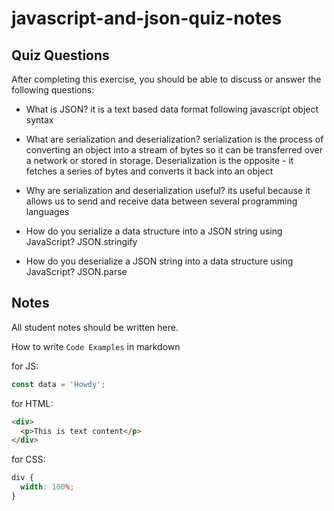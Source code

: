 # javascript-and-json-quiz-notes

## Quiz Questions

After completing this exercise, you should be able to discuss or answer the following questions:

- What is JSON? it is a text based data format following javascript object syntax

- What are serialization and deserialization? serialization is the process of converting an object into a stream of bytes so it can be transferred over a network or stored in storage. Deserialization is the opposite - it fetches a series of bytes and converts it back into an object

- Why are serialization and deserialization useful? its useful because it allows us to send and receive data between several programming languages

- How do you serialize a data structure into a JSON string using JavaScript? JSON.stringify

- How do you deserialize a JSON string into a data structure using JavaScript? JSON.parse

## Notes

All student notes should be written here.

How to write `Code Examples` in markdown

for JS:

```javascript
const data = 'Howdy';
```

for HTML:

```html
<div>
  <p>This is text content</p>
</div>
```

for CSS:

```css
div {
  width: 100%;
}
```
